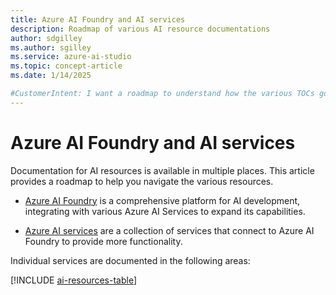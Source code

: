 ```yaml
---
title: Azure AI Foundry and AI services
description: Roadmap of various AI resource documentations
author: sdgilley
ms.author: sgilley
ms.service: azure-ai-studio
ms.topic: concept-article  
ms.date: 1/14/2025

#CustomerIntent: I want a roadmap to understand how the various TOCs go together.  To be used in each separate TOC.
---
```



# Azure AI Foundry and AI services

Documentation for AI resources is available in multiple places. This article provides a roadmap to help you navigate the various resources.

* [Azure AI Foundry](../what-is-ai-studio.md) is a comprehensive platform for AI development, integrating with various Azure AI Services to expand its capabilities. 

* [Azure AI services](../../ai-services/what-are-ai-services.md) are a collection of services that connect to Azure AI Foundry to provide more functionality. 

Individual services are documented in the following areas:

[!INCLUDE [ai-resources-table](../includes/ai-resources-table.md)]


